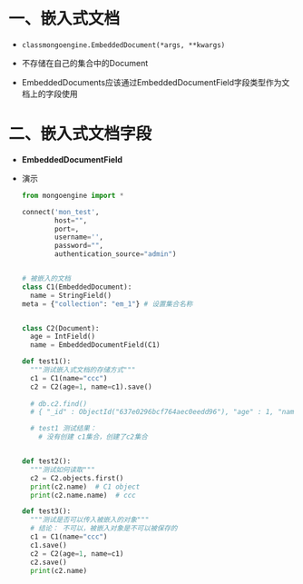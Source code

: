 # 一、嵌入式文档

- `classmongoengine.EmbeddedDocument(*args, **kwargs)`

-  不存储在自己的集合中的Document
- EmbeddedDocuments应该通过EmbeddedDocumentField字段类型作为文档上的字段使用

# 二、嵌入式文档字段

- **EmbeddedDocumentField**

- 演示

  ```python
  from mongoengine import *
  
  connect('mon_test',
          host="",
          port=,
          username='',
          password="",
          authentication_source="admin")
  
  
  # 被嵌入的文档
  class C1(EmbeddedDocument):
    name = StringField()
  meta = {"collection": "em_1"} # 设置集合名称
  
  
  class C2(Document):
    age = IntField()
    name = EmbeddedDocumentField(C1)
  
  def test1():
    """测试嵌入式文档的存储方式"""
    c1 = C1(name="ccc")
    c2 = C2(age=1, name=c1).save()
    
    # db.c2.find()
    # { "_id" : ObjectId("637e0296bcf764aec0eedd96"), "age" : 1, "name" : { "name" : "ccc" } }
  
    # test1 测试结果：
      # 没有创建 c1集合，创建了c2集合
  
  
  def test2():
    """测试如何读取"""
    c2 = C2.objects.first()
    print(c2.name)  # C1 object
    print(c2.name.name)  # ccc
  
  def test3():
    """测试是否可以传入被嵌入的对象"""
    # 结论： 不可以，被嵌入对象是不可以被保存的  
    c1 = C1(name="ccc")
    c1.save()
    c2 = C2(age=1, name=c1)
    c2.save()
    print(c2.name)
  ```

  